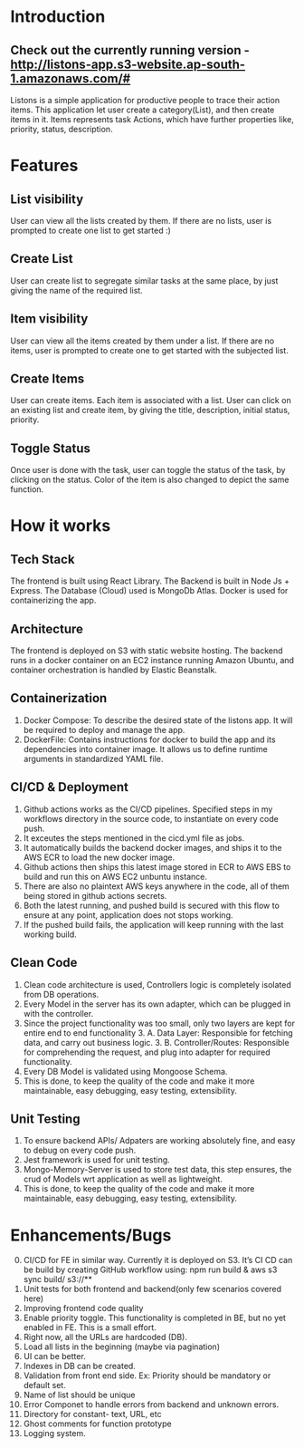 # Introduction

## Check out the currently running version - http://listons-app.s3-website.ap-south-1.amazonaws.com/#

Listons is a simple application for productive people to trace their action items. This application let user create a category(List), and then create items in it. Items represents task Actions, which have further properties like, priority, status, description.


# Features

## List visibility
User can view all the lists created by them. If there are no lists, user is prompted to create one list to get started :)

## Create List
User can create list to segregate similar tasks at the same place, by just giving the name of the required list.

## Item visibility
User can view all the items created by them under a list. If there are no items, user is prompted to create one to get started with the subjected list. 

## Create Items
User can create items. Each item is associated with a list. User can click on an existing list and create item, by giving the title, description, initial status, priority.

## Toggle Status
Once user is done with the task, user can toggle the status of the task, by clicking on the status. Color of the item is also changed to depict the same function. 

# How it works

## Tech Stack
The frontend is built using React Library.
The Backend is built in Node Js + Express.
The Database (Cloud) used is MongoDb Atlas. 
Docker is used for containerizing the app.

## Architecture
The frontend is deployed on S3 with static website hosting. 
The backend runs in a docker container on an EC2 instance running Amazon Ubuntu, and container orchestration is handled by Elastic Beanstalk. 

## Containerization
1. Docker Compose: To describe the desired state of the listons app. It will be required to deploy and manage the app.
2. DockerFile: Contains instructions for docker to build the app and its dependencies into container image. It allows us to define runtime arguments in standardized YAML file. 

## CI/CD & Deployment
1. Github actions works as the CI/CD pipelines. Specified steps in my workflows directory in the source code, to instantiate on every code push.
2. It exceutes the steps mentioned in the cicd.yml file as jobs. 
3. It automatically builds the backend docker images, and ships it to the AWS ECR to load the new docker image. 
4. Github actions then ships this latest image stored in ECR to AWS EBS to build and run this on AWS EC2 unbuntu instance. 
5. There are also no plaintext AWS keys anywhere in the code, all of them being stored in github actions secrets.
6. Both the latest running, and pushed build is secured with this flow to ensure at any point, application does not stops working.
7. If the pushed build fails, the application will keep running with the last working build.

## Clean Code
1. Clean code architecture is used, Controllers logic is completely isolated from DB operations. 
2. Every Model in the server has its own adapter, which can be plugged in with the controller. 
3. Since the project functionality was too small, only two layers are kept for entire end to end functionality
    3. A. Data Layer:  Responsible for fetching data, and carry out business logic.
    3. B. Controller/Routes: Responsible for comprehending the request, and plug into adapter for required functionality.
4. Every DB Model is validated using Mongoose Schema.
5. This is done, to keep the quality of the code and make it more maintainable, easy debugging, easy testing, extensibility.


## Unit Testing
1. To ensure backend APIs/ Adpaters are working absolutely fine, and easy to debug on every code push.
2. Jest framework is used for unit testing.
3. Mongo-Memory-Server is used to store test data, this step ensures, the crud of Models wrt application as well as lightweight.
4. This is done, to keep the quality of the code and make it more maintainable, easy debugging, easy testing, extensibility.

# Enhancements/Bugs
0. CI/CD for FE in similar way. Currently it is deployed on S3. It’s CI CD can be build by creating GitHub workflow using: npm run build & aws s3 sync build/ s3://**
1. Unit tests for both frontend and backend(only few scenarios covered here)
2. Improving frontend code quality
3. Enable priority toggle. This functionality is completed in BE, but no yet enabled in FE. This is a small effort.
8. Right now, all the URLs are hardcoded (DB).
9. Load all lists in the beginning (maybe via pagination)
6. UI can be better.
7. Indexes in DB can be created.
8. Validation from front end side. Ex: Priority should be mandatory or default set.
9. Name of list should be unique
10. Error Componet to handle errors from backend and unknown errors.
11. Directory for constant- text, URL, etc
12. Ghost comments for function prototype
13. Logging system.
